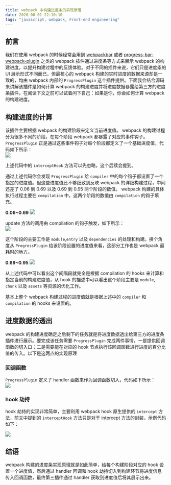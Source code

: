 ```yaml
---
title: webpack 中构建进度条的实现原理
date: 2020-08-01 22:10:10
tags: "javascript, webpack, Front-end engineering"
---
```


## 前言

我们在使用 webpack 的时候经常会用到 [webpackbar](https://github.com/nuxt/webpackbar) 或者 [progress-bar-webpack-plugin](https://www.npmjs.com/package/progress-bar-webpack-plugin) 之类的 webpack 插件通过进度条等方式来展示 webpack 的构建进度，以提升构建过程中的反馈体验。对于不同的插件来说，它们只是进度条的 UI 展示形式不同而已，但最核心的 webpack 构建的实时进度的数据来源却是一致的，均由 webpack 内部的 `ProgressPlugin` 这个插件提供。下面我会结合源码来讲解该插件是如何计算 webpack 的构建进度并将进度数据暴露给第三方的进度条插件。在阅读下文之前可以试着问下自己：如果是你，你会如何计算 webpack 的构建进度。

## 构建进度的计算
该插件主要根据 webpack 的构建阶段来定义当前进度值。 webpack 的构建过程分为很多不同的阶段，在每个阶段 webpack 都暴露了对应的事件钩子。`ProgressPlugin` 正是通过这些事件钩子对每个阶段都定义了一个基础进度值，代码如下所示：  
![](https://img.alicdn.com/tfs/TB1d.PvXcVl614jSZKPXXaGjpXa-1582-1200.png)  

上述代码中的 `interceptHook` 方法可以先忽略，这个后续会提到。  

通过上述代码你会发现 `ProgressPlugin` 给 `compiler` 中的每个钩子都设置了一个指定的进度值。但这些进度值还不够细致到反映 webpack 的详细构建过程，中间还差了 0.06 到 0.69 以及 0.69 到 0.95 两个阶段的数值。 webpack 构建的具体执行过程主要在 `compilation` 中，这两个阶段的数值由 `compilation` 的钩子填充。  

__0.06~0.69__
![](https://img.alicdn.com/tfs/TB12tHvaLzO3e4jSZFxXXaP_FXa-2020-1848.png)  

update 方法的调用由 compilation 的钩子触发，如下所示：  
![](https://img.alicdn.com/tfs/TB1VBAUK7Y2gK0jSZFgXXc5OFXa-2048-1524.png)

这个阶段的主要工作是 `module`,`entry` 以及 `dependencies` 的处理和构建。换个角度从 `ProgressPlugin` 给该阶段设置的进度值来看，这部分工作也是 webpack 最耗时的地方。  

__0.69~0.95__
![](https://img.alicdn.com/tfs/TB1gITQXcVl614jSZKPXXaGjpXa-1430-2928.png)  

从上述代码中可以看出这个间隔段就完全是根据 compilation 的 hooks 来计算和指定当前的构建进度值，从 hook 的描述中可以看出这个阶段主要是 `module`, `chunk` 以及 `assets` 等资源的优化工作。  

基本上整个 webpack 构建过程的进度值就是根据上述中的 `compiler` 和 `compilation` 的 hooks 来设置的。  


## 进度数据的透出

webpack 的构建进度确定之后剩下的任务就是将进度数据透出给第三方的进度条插件进行展示。要完成该任务需要 `ProgressPlugin` 完成两件事情，一是提供回调函数的切入口；二是需要能在对应的 hook 节点执行该回调函数进行进度的百分比值的传入。以下是这两点的实现原理

### 回调函数
`ProgressPlugin` 定义了 handler 函数来作为回调函数切入，代码如下所示：  
![](https://img.alicdn.com/tfs/TB19TU3KYj1gK0jSZFOXXc7GpXa-1330-1812.png)

### hook 劫持
hook 劫持的实现非常简单，主要利用 webpack hook 原生提供的 `intercept` 方法，前文中提到的 `interceptHook` 方法只是对于 intercept 方法的封装，示例代码如下：  

![](https://img.alicdn.com/tfs/TB1aTE_K7L0gK0jSZFAXXcA9pXa-1312-1272.png)

## 结语

webpack 构建的进度条实现原理就是如此简单，给每个构建阶段对应的 hook 设置一个进度值，然后通过 handler 回调和 hook 劫持切入到构建环节将进度信息传入回调函数，最终第三插件通过 handler 获取到进度值后将其展示出来。 

